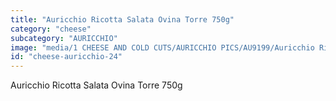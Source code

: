 ```yaml
---
title: "Auricchio Ricotta Salata Ovina Torre 750g"
category: "cheese"
subcategory: "AURICCHIO"
image: "media/1 CHEESE AND COLD CUTS/AURICCHIO PICS/AU9199/Auricchio Ricotta Salata Ovina Torre - 750g.jpg"
id: "cheese-auricchio-24"
---
```


Auricchio Ricotta Salata Ovina Torre 750g
